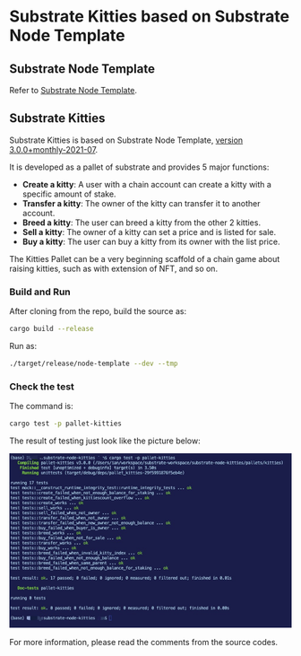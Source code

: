 # Substrate Kitties based on Substrate Node Template

## Substrate Node Template

Refer to [Substrate Node Template](https://github.com/substrate-developer-hub/substrate-node-template).

## Substrate Kitties

Substrate Kitties is based on Substrate Node Template, [version 3.0.0+monthly-2021-07](https://github.com/substrate-developer-hub/substrate-node-template/releases/tag/v3.0.0%2Bmonthly-2021-07).

It is developed as a pallet of substrate and provides 5 major functions:
- **Create a kitty**: A user with a chain account can create a kitty with a specific amount of stake.
- **Transfer a kitty**: The owner of the kitty can transfer it to another account.
- **Breed a kitty**: The user can breed a kitty from the other 2 kitties.
- **Sell a kitty**: The owner of a kitty can set a price and is listed for sale.
- **Buy a kitty**: The user can buy a kitty from its owner with the list price.

The Kitties Pallet can be a very beginning scaffold of a chain game about raising kitties, such as with extension of NFT, and so on.

### Build and Run

After cloning from the repo, build the source as:

```sh
cargo build --release
```

Run as:
```sh
./target/release/node-template --dev --tmp
```

### Check the test

The command is:

```sh
cargo test -p pallet-kitties
```

The result of testing just look like the picture below:


![Test Result](https://github.com/IanGYan/substrate-kitties/blob/main/test-results.jpg)

For more information, please read the comments from the source codes.